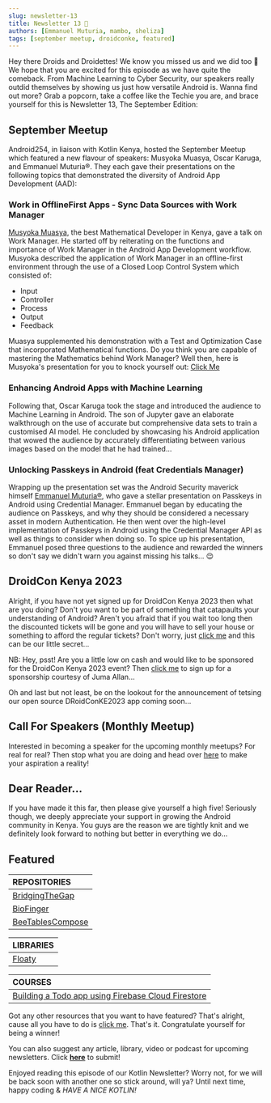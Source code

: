 ```yaml
---
slug: newsletter-13
title: Newsletter 13 🤩
authors: [Emmanuel Muturia, mambo, sheliza]
tags: [september meetup, droidconke, featured]
---
```


Hey there Droids and Droidettes! We know you missed us and we did too 🥺 We hope that you are excited for this episode as we have quite the comeback. From Machine Learning to Cyber Security, our speakers really outdid themselves by showing us just how versatile Android is. Wanna find out more? Grab a popcorn, take a coffee like the Techie you are, and brace yourself for this is Newsletter 13, The September Edition:

## September Meetup
Android254, in liaison with Kotlin Kenya, hosted the September Meetup which featured a new flavour of speakers: Musyoka Muasya, Oscar Karuga, and Emmanuel Muturia®. They each gave their presentations on the following topics that demonstrated the diversity of Android App Development (AAD):

### Work in OfflineFirst Apps - Sync  Data Sources with Work Manager
[Musyoka Muasya](https://twitter.com/__ciox__), the best Mathematical Developer in Kenya, gave a talk on Work Manager. He started off by reiterating on the functions and importance of Work Manager in the Android App Development workflow. Musyoka described the application of Work Manager in an offline-first environment through the use of a Closed Loop Control System which consisted of:

- Input
- Controller
- Process
- Output
- Feedback

Muasya supplemented his demonstration with a Test and Optimization Case that incorporated Mathematical functions. Do you think you are capable of mastering the Mathematics behind Work Manager? Well then, here is Musyoka's presentation for you to knock yourself out: [Click Me](https://www.slideshare.net/JosephMuasya2/work-in-offline-first-apps-sync-datasources-with-workmanagerpptx)

### Enhancing Android Apps with Machine Learning
Following that, Oscar Karuga took the stage and introduced the audience to Machine Learning in Android. The son of Jupyter gave an elaborate walkthrough on the use of accurate but comprehensive data sets to train a customised AI model. He concluded by showcasing his Android application that wowed the audience by accurately differentiating between various images based on the model that he had trained...

### Unlocking Passkeys in Android (feat Credentials Manager)
Wrapping up the presentation set was the Android Security maverick himself [Emmanuel Muturia®](https://twitter.com/emmanuelmuturia), who gave a stellar presentation on Passkeys in Android using Credential Manager. Emmanuel began by educating the audience on Passkeys, and why they should be considered a necessary asset in modern Authentication. He then went over the high-level implementation of Passkeys in Android using the Credential Manager API as well as things to consider when doing so. To spice up his presentation, Emmanuel posed three questions to the audience and rewarded the winners so don't say we didn't warn you against missing his talks... 😌

## DroidCon Kenya 2023
Alright, if you have not yet signed up for DroidCon Kenya 2023 then what are you doing? Don't you want to be part of something that catapaults your understanding of Android? Aren't you afraid that if you wait too long then the discounted tickets will be gone and you will have to sell your house or something to afford the regular tickets? Don't worry, just [click me](https://t.co/P50pBnrI92) and this can be our little secret...

NB: Hey, psst! Are you a little low on cash and would like to be sponsored for the DroidCon Kenya 2023 event? Then [click me](https://docs.google.com/forms/d/e/1FAIpQLSfFh58WmfNyPo_PShr6xTV7HL8_bpHInhEZdOq0c6YeyFCBDQ/viewform) to sign up for a sponsorship courtesy of Juma Allan...

Oh and last but not least, be on the lookout for the announcement of tetsing our open source DRoidConKE2023 app coming soon...

## Call For Speakers (Monthly Meetup)
Interested in becoming a speaker for the upcoming monthly meetups? For real for real? Then stop what you are doing and head over [here](https://forms.gle/nM7PoQE2FHbXTzsx9) to make your aspiration a reality!

## Dear Reader...
If you have made it this far, then please give yourself a high five! Seriously though, we deeply appreciate your support in growing the Android community in Kenya. You guys are the reason we are tightly knit and we definitely look forward to nothing but better in everything we do...

## Featured 

|REPOSITORIES|
|:------|
|[BridgingTheGap](https://github.com/emmanuelmuturia/BridgingTheGap)|
|[BioFinger](https://github.com/emmanuelmuturia/BioFinger)| 
|[BeeTablesCompose](https://github.com/Breens-Mbaka/BeeTablesCompose)|

|LIBRARIES|
|:------|
|[Floaty](https://github.com/Breens-Mbaka/Floaty)|

|COURSES|
|:------|
|[Building a Todo app using Firebase Cloud Firestore](https://www.youtube.com/playlist?list=PLA7YMGupLhlGdLMlZQUuplhUfnTQUWxTc)|

Got any other resources that you want to have featured? That's alright, cause all you have to do is [click me](https://forms.gle/nM7PoQE2FHbXTzsx9). That's it. Congratulate yourself for being a winner!

You can also suggest any article, library, video or podcast for upcoming newsletters. Click **[here](https://forms.gle/Dqr2pUHwMWzTfcSH7)** to submit!

Enjoyed reading this episode of our Kotlin Newsletter? Worry not, for we will be back soon with another one so stick around, will ya? Until next time, happy coding & *HAVE A NICE KOTLIN!*
